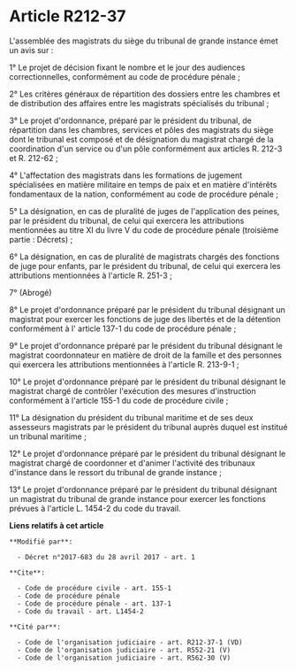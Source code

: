 # Article R212-37

L'assemblée des magistrats du siège du tribunal de grande instance émet un avis sur :

1° Le projet de décision fixant le nombre et le jour des audiences correctionnelles, conformément au code de procédure
pénale ;

2° Les critères généraux de répartition des dossiers entre les chambres et de distribution des affaires entre les magistrats
spécialisés du tribunal ;

3° Le projet d'ordonnance, préparé par le président du tribunal, de répartition dans les chambres, services et pôles des
magistrats du siège dont le tribunal est composé et de désignation du magistrat chargé de la coordination d'un service ou
d'un pôle conformément aux articles R. 212-3 et R. 212-62 ;

4° L'affectation des magistrats dans les formations de jugement spécialisées en matière militaire en temps de paix et en
matière d'intérêts fondamentaux de la nation, conformément au code de procédure pénale ;

5° La désignation, en cas de pluralité de juges de l'application des peines, par le président du tribunal, de celui qui
exercera les attributions mentionnées au titre XI du livre V du code de procédure pénale (troisième partie : Décrets) ;

6° La désignation, en cas de pluralité de magistrats chargés des fonctions de juge pour enfants, par le président du
tribunal, de celui qui exercera les attributions mentionnées à l'article R. 251-3 ;

7° (Abrogé)

8° Le projet d'ordonnance préparé par le président du tribunal désignant un magistrat pour exercer les fonctions de juge des
libertés et de la détention conformément à l' article 137-1 du code de procédure pénale  ;

9° Le projet d'ordonnance préparé par le président du tribunal désignant le magistrat coordonnateur en matière de droit de la
famille et des personnes qui exercera les attributions mentionnées à l'article R. 213-9-1 ;

10° Le projet d'ordonnance préparé par le président du tribunal désignant le magistrat chargé de contrôler l'exécution des
mesures d'instruction conformément à l'article 155-1 du code de procédure civile ;

11° La désignation du président du tribunal maritime et de ses deux assesseurs magistrats par le président du tribunal auprès
duquel est institué un tribunal maritime ;

12° Le projet d'ordonnance préparé par le président du tribunal désignant le magistrat chargé de coordonner et d'animer
l'activité des tribunaux d'instance dans le ressort du tribunal de grande instance ;

13° Le projet d'ordonnance préparé par le président du tribunal désignant un magistrat du tribunal de grande instance pour
exercer les fonctions prévues à l'article L. 1454-2 du code du travail.

**Liens relatifs à cet article**

	**Modifié par**:

	  - Décret n°2017-683 du 28 avril 2017 - art. 1

	**Cite**:

	  - Code de procédure civile - art. 155-1
	  - Code de procédure pénale
	  - Code de procédure pénale - art. 137-1
	  - Code du travail - art. L1454-2

	**Cité par**:

	  - Code de l'organisation judiciaire - art. R212-37-1 (VD)
	  - Code de l'organisation judiciaire - art. R552-21 (V)
	  - Code de l'organisation judiciaire - art. R562-30 (V)
